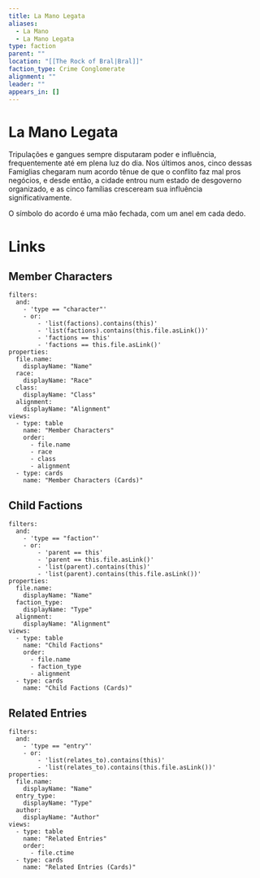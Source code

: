 ```yaml
---
title: La Mano Legata
aliases:
  - La Mano
  - La Mano Legata
type: faction
parent: ""
location: "[[The Rock of Bral|Bral]]"
faction_type: Crime Conglomerate
alignment: ""
leader: ""
appears_in: []
---
```

# La Mano Legata

Tripulações e gangues sempre disputaram poder e influência, frequentemente até em plena luz do dia. Nos últimos anos, cinco dessas Famiglias chegaram num acordo tênue de que o conflito faz mal pros negócios, e desde então, a cidade entrou num estado de desgoverno organizado, e as cinco famílias cresceream sua influência significativamente. 

O símbolo do acordo é uma mão fechada, com um anel em cada dedo.

<!-- DYNAMIC:related-entries -->

# Links

## Member Characters
```base
filters:
  and:
    - 'type == "character"'
    - or:
        - 'list(factions).contains(this)'
        - 'list(factions).contains(this.file.asLink())'
        - 'factions == this'
        - 'factions == this.file.asLink()'
properties:
  file.name:
    displayName: "Name"
  race:
    displayName: "Race"
  class:
    displayName: "Class"
  alignment:
    displayName: "Alignment"
views:
  - type: table
    name: "Member Characters"
    order:
      - file.name
      - race
      - class
      - alignment
  - type: cards
    name: "Member Characters (Cards)"
```

## Child Factions
```base
filters:
  and:
    - 'type == "faction"'
    - or:
        - 'parent == this'
        - 'parent == this.file.asLink()'
        - 'list(parent).contains(this)'
        - 'list(parent).contains(this.file.asLink())'
properties:
  file.name:
    displayName: "Name"
  faction_type:
    displayName: "Type"
  alignment:
    displayName: "Alignment"
views:
  - type: table
    name: "Child Factions"
    order:
      - file.name
      - faction_type
      - alignment
  - type: cards
    name: "Child Factions (Cards)"
```

## Related Entries
```base
filters:
  and:
    - 'type == "entry"'
    - or:
        - 'list(relates_to).contains(this)'
        - 'list(relates_to).contains(this.file.asLink())'
properties:
  file.name:
    displayName: "Name"
  entry_type:
    displayName: "Type"
  author:
    displayName: "Author"
views:
  - type: table
    name: "Related Entries"
    order:
      - file.ctime
  - type: cards
    name: "Related Entries (Cards)"
```

<!-- /DYNAMIC -->
